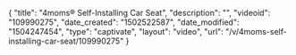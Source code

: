 {
    "title": "4moms&reg; Self-Installing Car Seat",
    "description": "",
    "videoid": "109990275",
    "date_created": "1502522587",
    "date_modified": "1504247454",
    "type": "captivate",
    "layout": "video",
    "url": "\/v\/4moms-self-installing-car-seat\/109990275"
}